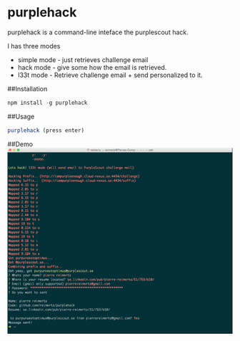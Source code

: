 purplehack
=====

purplehack is a command-line inteface the purplescout hack.

I has three modes
* simple mode - just retrieves challenge email
* hack mode - give some how the email is retrieved.
* l33t mode - Retrieve challenge email + send personalized to it. 

##Installation
```javascript
npm install -g purplehack
```

##Usage
```javascript
purplehack (press enter)
```
##Demo
![](demo2.gif)
